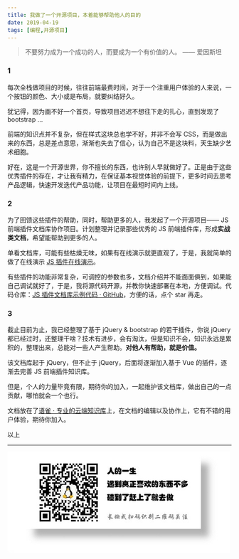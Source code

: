 ```yaml
---
title: 我做了一个开源项目，本着能够帮助他人的目的
date: 2019-04-19
tags: [编程,开源项目]
---
```


> 不要努力成为一个成功的人，而要成为一个有价值的人。  —— 爱因斯坦  

### 1
每次全栈做项目的时候，往往前端最费时间，对于一个注重用户体验的人来说，一个按钮的颜色、大小或是布局，就要纠结好久。

犹记得，因为画不好一个首页，导致项目迟迟不想往下走的扎心，直到发现了 bootstrap …

前端的知识点并不复杂，但在样式这块总也学不好，并非不会写 CSS，而是做出来的东西，总是差点意思，渐渐也失去了信心，认为自己不是这块料，天生缺少艺术细胞。

好在，这是一个开源世界，你不擅长的东西，也许别人早就做好了。正是由于这些优秀插件的存在，才让我有精力，在保证基本视觉体验的前提下，更多时间去思考产品逻辑，快速开发迭代产品功能，让项目在最短时间内上线。

### 2
为了回馈这些插件的帮助，同时，帮助更多的人，我发起了一个开源项目—— JS 前端插件文档库协作项目。计划整理并记录那些优秀的 JS 前端插件库，形成**实战类文档**，希望能帮助到更多的人。

单看文档库，可能有些枯燥无味，如果有在线演示就更直观了，于是，我就简单的做了在线演示 [JS 插件在线演示](http://js.90byte.com/)。

有些插件的功能非常复杂，可调控的参数也多，文档介绍并不能面面俱到，如果能自己调试就好了，于是，我将源代码开源，并教你快速部署在本地，方便调试。代码仓库：[JS 插件文档库示例代码 · GitHub](https://github.com/pengloo53/js-plugin-example)，方便的话，点个 star 再走。

### 3
截止目前为止，我已经整理了基于 jQuery & bootstrap 的若干插件，你说 jQuery 都已经过时，还整理干啥？技术有进步，会有淘汰，但是知识不会，知识永远是累积的，整理出来，总能对一些人产生帮助。**对他人有帮助，就是价值。**

该文档库起于 jQuery，但不止于 jQuery，后面将逐渐加入基于 Vue 的插件，逐渐去完善 JS 前端插件知识库。

但是，个人的力量毕竟有限，期待你的加入，一起维护该文档库，做出自己的一点贡献，哪怕就会一个也行。

文档放在了[语雀 · 专业的云端知识库](https://www.yuque.com/dashboard)上，在文档的编辑以及协作上，它有不错的用户体验，期待你加入。

以上

---
![](/image/weixin.jpg)